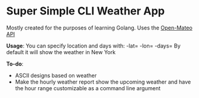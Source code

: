 # Super Simple CLI Weather App

Mostly created for the purposes of learning Golang. Uses the [Open-Mateo API](https://github.com/open-meteo/open-meteo)

**Usage**:
You can specify location and days with: -lat=<value> -lon=<value> -days=<value>
By default it will show the weather in New York

**To-do**:
- ASCII designs based on weather
- Make the hourly weather report show the upcoming weather and have the hour range customizable as a command line argument